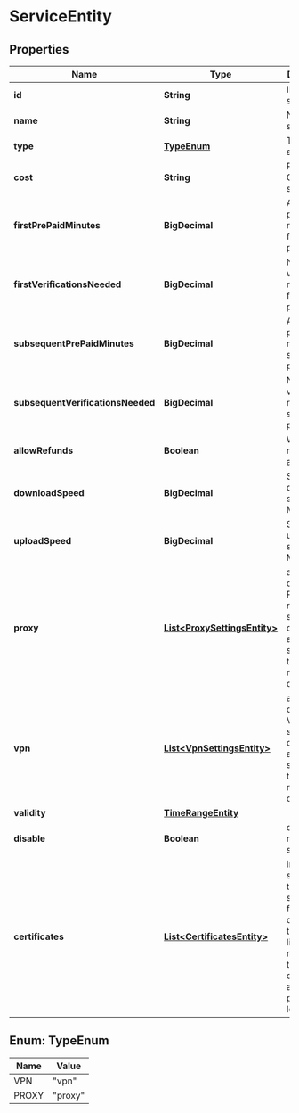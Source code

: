 

# ServiceEntity


## Properties

Name | Type | Description | Notes
------------ | ------------- | ------------- | -------------
**id** | **String** | ID of the service |  [optional]
**name** | **String** | Name of the service | 
**type** | [**TypeEnum**](#TypeEnum) | Type of the service | 
**cost** | **String** | Per minute Cost of the service | 
**firstPrePaidMinutes** | **BigDecimal** | Amount of pre-paid minutes for first payment |  [optional]
**firstVerificationsNeeded** | **BigDecimal** | Number of verifications needed for first payment |  [optional]
**subsequentPrePaidMinutes** | **BigDecimal** | Amount of pre-paid minutes for subsequent payments |  [optional]
**subsequentVerificationsNeeded** | **BigDecimal** | Number of verifications needed for subsequent payments |  [optional]
**allowRefunds** | **Boolean** | Whether or not refunds are allowed |  [optional]
**downloadSpeed** | **BigDecimal** | Service download speed in Mbits | 
**uploadSpeed** | **BigDecimal** | Service upload speed in Mbits | 
**proxy** | [**List&lt;ProxySettingsEntity&gt;**](ProxySettingsEntity.md) | array containing Proxy related settings. only available if service is of type proxy, null otherwise |  [optional]
**vpn** | [**List&lt;VpnSettingsEntity&gt;**](VpnSettingsEntity.md) | array containing VPN related settings. only available if service is of type vpn, null otherwise |  [optional]
**validity** | [**TimeRangeEntity**](TimeRangeEntity.md) |  |  [optional]
**disable** | **Boolean** | disable or not the service | 
**certificates** | [**List&lt;CertificatesEntity&gt;**](CertificatesEntity.md) | inside each service, there should be a field named certificates that has a list of IDs, referencing the certificates at the provider level. |  [optional]



## Enum: TypeEnum

Name | Value
---- | -----
VPN | &quot;vpn&quot;
PROXY | &quot;proxy&quot;



